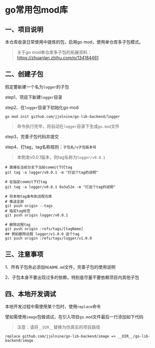 # go常用包mod库

## 一、项目说明

本仓库收录日常使用中提炼的包，启用go mod，使用单仓库多子包模式。

> 关于go mod单仓库多子包的拓展资料：https://zhuanlan.zhihu.com/p/134184461

## 二、创建子包

假定要新建一个名为`logger`的子包

step1、项目下新建`logger`目录

step2、在`logger`目录下初始化go mod

````
go mod init github.com/jjolnine/go-lib-backend/logger
````
>命令执行完毕，将自动在`logger`目录下生成`go.mod`文件

step3、完善子包代码并提交

step4、打tag，tag名称规则：`子包名/v子包版本号`

> 本例发v0.0.1版本，则tag名称为`logger/v0.0.1`

````
# 直接在当前分支下当前commit下打tag
git tag -a logger/v0.0.1 -m "打这个tag的说明"

# 在指定commit下打tag
git tag -a logger/v0.0.1 0a3a52e -m "打这个tag的说明"

# 将本地tag发布到远程仓库
# 推送全部
git push origin --tags
# 指定tag标签
git push origin logger/v0.0.1

# 删除远程tag
git push origin :refs/tags/[tagName]
## 例如删除远程 logger/v1.0.0 这个tag
git push origin :refs/tags/logger/v1.0.0
````

## 三、注意事项

1、所有子包务必添加`README.md`文件，完善子包的使用说明

2、子包本身不要出现过多的依赖，特别是尽量不要依赖项目内其他子包

## 四、本地开发调试

本地开发过程中需使用某个包时，使用`replace`命令

譬如需使用`image`包做调试，在引入项目`go.mod`文件最后一行添加如下代码

> 注意：请将`__DIR__`替换为你真实的项目路径

````
replace github.com/jjolnine/go-lib-backend/image => __DIR__/go-lib-backend/image
````